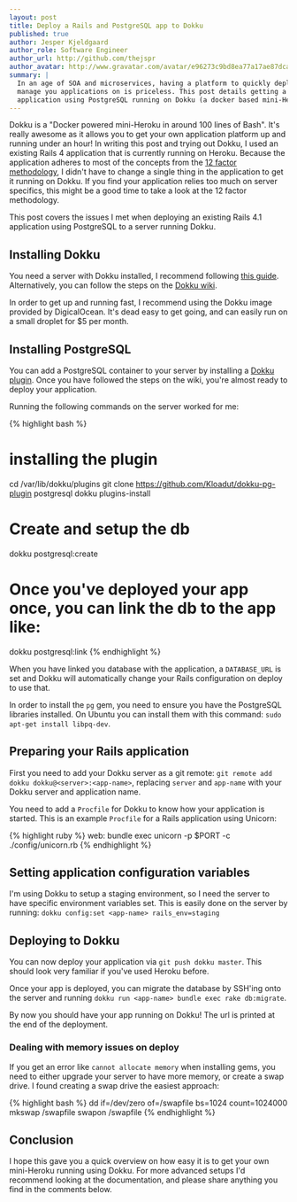 ```yaml
---
layout: post
title: Deploy a Rails and PostgreSQL app to Dokku
published: true
author: Jesper Kjeldgaard
author_role: Software Engineer
author_url: http://github.com/thejspr
author_avatar: http://www.gravatar.com/avatar/e96273c9bd8ea77a17ae87dca4c0de4c
summary: |
  In an age of SOA and microservices, having a platform to quickly deploy and
  manage you applications on is priceless. This post details getting a Rails
  application using PostgreSQL running on Dokku (a docker based mini-Heroku).
---
```


Dokku is a "Docker powered mini-Heroku in around 100 lines of Bash". It's really
awesome as it allows you to get your own application platform up and running
under an hour! In writing this post and trying out Dokku, I used an existing
Rails 4 application that is currently running on Heroku. Because the application
adheres to most of the concepts from the [12 factor
methodology](http://12factor.net/), I didn't have to change a single thing in the
application to get it running on Dokku. If you find your application relies too
much on server specifics, this might be a good time to take a look at the 12 factor
methodology.

This post covers the issues I met when deploying an existing Rails 4.1
application using PostgreSQL to a server running Dokku.

## Installing Dokku

You need a server with Dokku installed, I recommend following [this
guide](https://www.digitalocean.com/community/tutorials/how-to-use-the-dokku-one-click-digitalocean-image-to-run-a-node-js-app).
Alternatively, you can follow the steps on the [Dokku
wiki](https://github.com/progrium/dokku#installing).

In order to get up and running fast, I recommend using the Dokku image provided
by DigicalOcean. It's dead easy to get going, and can easily run on a small
droplet for $5 per month.

## Installing PostgreSQL

You can add a PostgreSQL container to your server by installing a [Dokku
plugin](https://github.com/Kloadut/dokku-pg-plugin). Once you have followed the
steps on the wiki, you're almost ready to deploy your application.

Running the following commands on the server worked for me:

{% highlight bash %}
# installing the plugin
cd /var/lib/dokku/plugins
git clone https://github.com/Kloadut/dokku-pg-plugin postgresql
dokku plugins-install

# Create and setup the db
dokku postgresql:create <db-name>

# Once you've deployed your app once, you can link the db to the app like:
dokku postgresql:link <app-name> <db-name>
{% endhighlight %}

When you have linked you database with the application, a `DATABASE_URL` is set
and Dokku will automatically change your Rails configuration on deploy to use that.

In order to install the `pg` gem, you need to ensure you have the PostgreSQL
libraries installed. On Ubuntu you can install them with this command:
`sudo apt-get install libpq-dev`.

## Preparing your Rails application

First you need to add your Dokku server as a git remote:
`git remote add dokku dokku@<server>:<app-name>`, replacing `server` and
`app-name` with your Dokku server and application name.

You need to add a `Procfile` for Dokku to know how your application is started.
This is an example `Procfile` for a Rails application using Unicorn:

{% highlight ruby %}
web: bundle exec unicorn -p $PORT -c ./config/unicorn.rb
{% endhighlight %}

## Setting application configuration variables

I'm using Dokku to setup a staging environment, so I need the server to have
specific environment variables set. This is easily done on the server by
running: `dokku config:set <app-name> rails_env=staging`

## Deploying to Dokku

You can now deploy your application via `git push dokku master`. This should
look very familiar if you've used Heroku before.

Once your app is deployed, you can migrate the database by SSH'ing onto the
server and running `dokku run <app-name> bundle exec rake db:migrate`.

By now you should have your app running on Dokku! The url is printed at the end
of the deployment.

### Dealing with memory issues on deploy

If you get an error like `cannot allocate memory` when installing gems, you need
to either upgrade your server to have more memory, or create a swap drive. I
found creating a swap drive the easiest approach:

{% highlight bash %}
dd if=/dev/zero of=/swapfile bs=1024 count=1024000
mkswap /swapfile
swapon /swapfile
{% endhighlight %}

## Conclusion

I hope this gave you a quick overview on how easy it is to get your own
mini-Heroku running using Dokku. For more advanced setups I'd recommend looking
at the documentation, and please share anything you find in the comments below.
